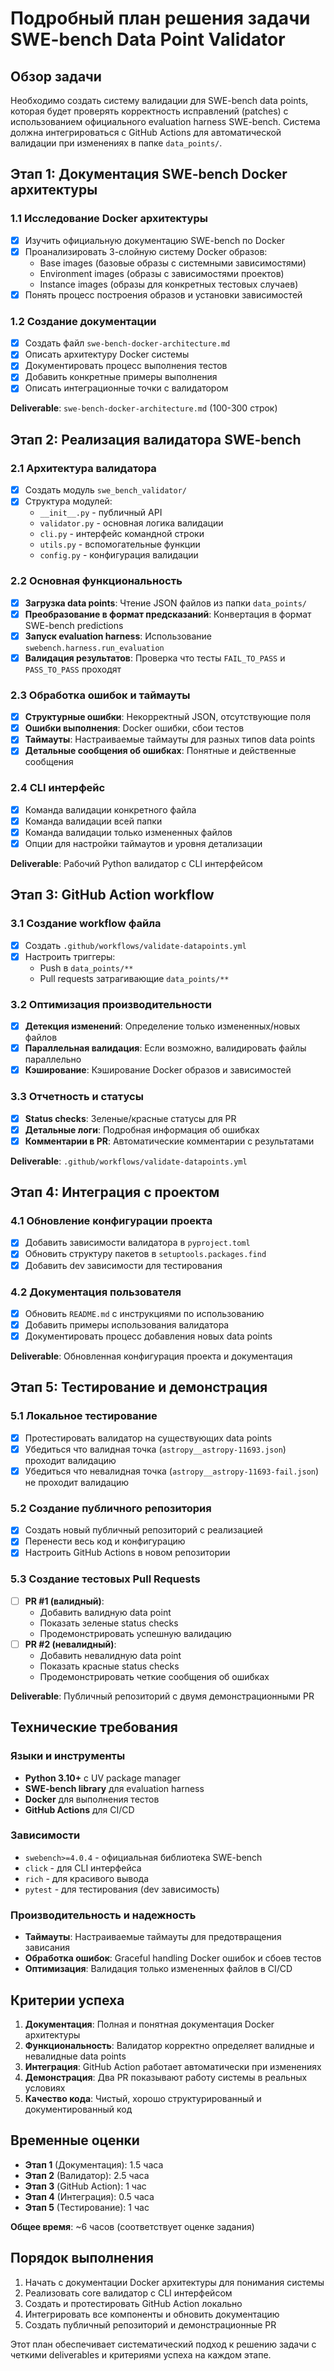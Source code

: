 # Подробный план решения задачи SWE-bench Data Point Validator

## Обзор задачи

Необходимо создать систему валидации для SWE-bench data points, которая будет проверять корректность исправлений (patches) с использованием официального evaluation harness SWE-bench. Система должна интегрироваться с GitHub Actions для автоматической валидации при изменениях в папке `data_points/`.

## Этап 1: Документация SWE-bench Docker архитектуры

### 1.1 Исследование Docker архитектуры
- [x] Изучить официальную документацию SWE-bench по Docker
- [x] Проанализировать 3-слойную систему Docker образов:
  - Base images (базовые образы с системными зависимостями)
  - Environment images (образы с зависимостями проектов)  
  - Instance images (образы для конкретных тестовых случаев)
- [x] Понять процесс построения образов и установки зависимостей

### 1.2 Создание документации
- [x] Создать файл `swe-bench-docker-architecture.md`
- [x] Описать архитектуру Docker системы
- [x] Документировать процесс выполнения тестов
- [x] Добавить конкретные примеры выполнения
- [x] Описать интеграционные точки с валидатором

**Deliverable**: `swe-bench-docker-architecture.md` (100-300 строк)

## Этап 2: Реализация валидатора SWE-bench

### 2.1 Архитектура валидатора
- [x] Создать модуль `swe_bench_validator/`
- [x] Структура модулей:
  - `__init__.py` - публичный API
  - `validator.py` - основная логика валидации
  - `cli.py` - интерфейс командной строки
  - `utils.py` - вспомогательные функции
  - `config.py` - конфигурация валидации

### 2.2 Основная функциональность
- [x] **Загрузка data points**: Чтение JSON файлов из папки `data_points/`
- [x] **Преобразование в формат предсказаний**: Конвертация в формат SWE-bench predictions
- [x] **Запуск evaluation harness**: Использование `swebench.harness.run_evaluation`
- [x] **Валидация результатов**: Проверка что тесты `FAIL_TO_PASS` и `PASS_TO_PASS` проходят

### 2.3 Обработка ошибок и таймауты
- [x] **Структурные ошибки**: Некорректный JSON, отсутствующие поля
- [x] **Ошибки выполнения**: Docker ошибки, сбои тестов
- [x] **Таймауты**: Настраиваемые таймауты для разных типов data points
- [x] **Детальные сообщения об ошибках**: Понятные и действенные сообщения

### 2.4 CLI интерфейс
- [x] Команда валидации конкретного файла
- [x] Команда валидации всей папки
- [x] Команда валидации только измененных файлов
- [x] Опции для настройки таймаутов и уровня детализации

**Deliverable**: Рабочий Python валидатор с CLI интерфейсом

## Этап 3: GitHub Action workflow

### 3.1 Создание workflow файла
- [x] Создать `.github/workflows/validate-datapoints.yml`
- [x] Настроить триггеры:
  - Push в `data_points/**`
  - Pull requests затрагивающие `data_points/**`

### 3.2 Оптимизация производительности
- [x] **Детекция изменений**: Определение только измененных/новых файлов
- [x] **Параллельная валидация**: Если возможно, валидировать файлы параллельно
- [x] **Кэширование**: Кэширование Docker образов и зависимостей

### 3.3 Отчетность и статусы
- [x] **Status checks**: Зеленые/красные статусы для PR
- [x] **Детальные логи**: Подробная информация об ошибках
- [x] **Комментарии в PR**: Автоматические комментарии с результатами

**Deliverable**: `.github/workflows/validate-datapoints.yml`

## Этап 4: Интеграция с проектом

### 4.1 Обновление конфигурации проекта
- [x] Добавить зависимости валидатора в `pyproject.toml`
- [x] Обновить структуру пакетов в `setuptools.packages.find`
- [x] Добавить dev зависимости для тестирования

### 4.2 Документация пользователя
- [x] Обновить `README.md` с инструкциями по использованию
- [x] Добавить примеры использования валидатора
- [x] Документировать процесс добавления новых data points

**Deliverable**: Обновленная конфигурация проекта и документация

## Этап 5: Тестирование и демонстрация

### 5.1 Локальное тестирование
- [x] Протестировать валидатор на существующих data points
- [x] Убедиться что валидная точка (`astropy__astropy-11693.json`) проходит валидацию
- [x] Убедиться что невалидная точка (`astropy__astropy-11693-fail.json`) не проходит валидацию

### 5.2 Создание публичного репозитория
- [x] Создать новый публичный репозиторий с реализацией
- [x] Перенести весь код и конфигурацию
- [x] Настроить GitHub Actions в новом репозитории

### 5.3 Создание тестовых Pull Requests
- [ ] **PR #1 (валидный)**: 
  - Добавить валидную data point
  - Показать зеленые status checks
  - Продемонстрировать успешную валидацию
- [ ] **PR #2 (невалидный)**:
  - Добавить невалидную data point  
  - Показать красные status checks
  - Продемонстрировать четкие сообщения об ошибках

**Deliverable**: Публичный репозиторий с двумя демонстрационными PR

## Технические требования

### Языки и инструменты
- **Python 3.10+** с UV package manager
- **SWE-bench library** для evaluation harness
- **Docker** для выполнения тестов
- **GitHub Actions** для CI/CD

### Зависимости
- `swebench>=4.0.4` - официальная библиотека SWE-bench
- `click` - для CLI интерфейса
- `rich` - для красивого вывода
- `pytest` - для тестирования (dev зависимость)

### Производительность и надежность
- **Таймауты**: Настраиваемые таймауты для предотвращения зависания
- **Обработка ошибок**: Graceful handling Docker ошибок и сбоев тестов
- **Оптимизация**: Валидация только измененных файлов в CI/CD

## Критерии успеха

1. **Документация**: Полная и понятная документация Docker архитектуры
2. **Функциональность**: Валидатор корректно определяет валидные и невалидные data points
3. **Интеграция**: GitHub Action работает автоматически при изменениях
4. **Демонстрация**: Два PR показывают работу системы в реальных условиях
5. **Качество кода**: Чистый, хорошо структурированный и документированный код

## Временные оценки

- **Этап 1** (Документация): 1.5 часа
- **Этап 2** (Валидатор): 2.5 часа  
- **Этап 3** (GitHub Action): 1 час
- **Этап 4** (Интеграция): 0.5 часа
- **Этап 5** (Тестирование): 1 час

**Общее время**: ~6 часов (соответствует оценке задания)

## Порядок выполнения

1. Начать с документации Docker архитектуры для понимания системы
2. Реализовать core валидатор с CLI интерфейсом
3. Создать и протестировать GitHub Action локально
4. Интегрировать все компоненты и обновить документацию
5. Создать публичный репозиторий и демонстрационные PR

Этот план обеспечивает систематический подход к решению задачи с четкими deliverables и критериями успеха на каждом этапе.

